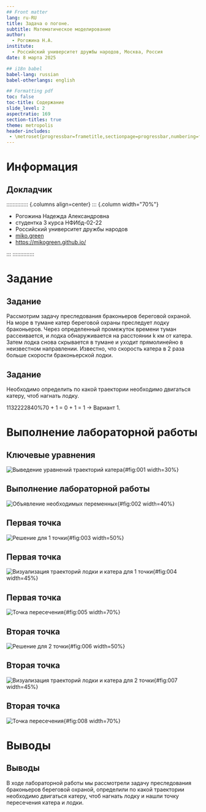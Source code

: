```yaml
---
## Front matter
lang: ru-RU
title: Задача о погоне.
subtitle: Математическое моделирование
author:
  - Рогожина Н.А.
institute:
  - Российский университет дружбы народов, Москва, Россия
date: 8 марта 2025

## i18n babel
babel-lang: russian
babel-otherlangs: english

## Formatting pdf
toc: false
toc-title: Содержание
slide_level: 2
aspectratio: 169
section-titles: true
theme: metropolis
header-includes:
 - \metroset{progressbar=frametitle,sectionpage=progressbar,numbering=fraction}
---
```


# Информация

## Докладчик

:::::::::::::: {.columns align=center}
::: {.column width="70%"}

  * Рогожина Надежда Александровна
  * студентка 3 курса НФИбд-02-22
  * Российский университет дружбы народов
  * [miko.green](mailto:miko.green@yandex.ru)
  * <https://mikogreen.github.io/>

:::
::::::::::::::


# Задание

## Задание

Рассмотрим задачу преследования браконьеров береговой охраной. На море в тумане катер береговой охраны преследует лодку браконьеров. Через определенный промежуток времени туман рассеивается, и лодка обнаруживается на расстоянии k км от катера. Затем лодка снова скрывается в тумане и уходит прямолинейно в неизвестном направлении. Известно, что скорость катера в 2 раза больше скорости браконьерской лодки.

## Задание

Необходимо определить по какой траектории необходимо двигаться катеру, чтоб нагнать лодку.

1132222840%70 + 1 = 0 + 1 = 1 -> Вариант 1.

# Выполнение лабораторной работы

## Ключевые уравнения

![Выведение уравнений траекторий катера](image/1.png){#fig:001 width=30%}

## Выполнение лабораторной работы

![Объявление необходимых переменных](image/2.png){#fig:002 width=40%}

## Первая точка

![Решение для 1 точки](image/3.png){#fig:003 width=50%}

## Первая точка

![Визуализация траекторий лодки и катера для 1 точки](image/4.png){#fig:004 width=45%}

## Первая точка

![Точка пересечения](image/5.png){#fig:005 width=70%}

## Вторая точка

![Решение для 2 точки](image/6.png){#fig:006 width=50%}

## Вторая точка

![Визуализация траекторий лодки и катера для 2 точки](image/7.png){#fig:007 width=45%}

## Вторая точка

![Точка пересечения](image/8.png){#fig:008 width=70%}

# Выводы

## Выводы

В ходе лабораторной работы мы рассмотрели задачу преследования браконьеров береговой охраной, определили по какой траектории необходимо двигаться катеру, чтоб нагнать лодку и нашли точку пересечения катера и лодки.


